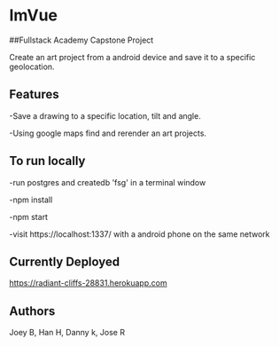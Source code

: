 # ImVue
##Fullstack Academy Capstone Project

Create an art project from a android device and save it to a specific geolocation.

## Features

  -Save a drawing to a specific location, tilt and angle.
  
  -Using google maps find and rerender an art projects.

## To run locally

  -run postgres and createdb 'fsg' in a terminal window

  -npm install
  
  -npm start
  
  -visit https://localhost:1337/ with a android phone on the same network

## Currently Deployed

   https://radiant-cliffs-28831.herokuapp.com
  
## Authors

 Joey B, Han H, Danny k, Jose R

